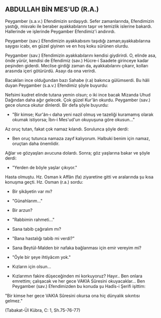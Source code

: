 ## ABDULLAH BİN MES'UD (R.A.)

Peygamber (s.a.v.) Efendimizin sırdaşıydı. Sefer zamanlarında, Efendimizin yastığı, mis­vakı ile beraber ayakkabılarını taşır ve temizlik islerine bakardı. Hallerinde ve işlerinde Peygamber Efendimiz'i andırırdı.

Peygamber (sav.) Efendimizin ayakkabısını taşıdığı zaman;ayakkabılarına saygısı icabı, en güzel giyinen ve en hoş koku sürünen olurdu.

Peygamber (sav.) Efendimizin ayakkabılarını kendisi giydirirdi. O, elinde asa, önde yü­rür, kendisi de Efendimiz (sav.) Hücre-i Saadete girinceye kadar peşinden giderdi. Meclise girdiği zaman da, ayakkabılarını çıkarır, kolları arasında içeri götürürdü. Asayı da ona verirdi.

Bacakları ince olduğundan bazı Sahabe (r.a) bakınca gülümserdi. Bu hâli duyan Peygam­ber (s.a.v.) Efendimiz şöyle buyurdu:

Nefsimi kudret elinde tutana yemin olsun; o iki ince bacak Mizanda Uhud Dağından da­ha ağır gelecek. Çok güzel Kur'ân okurdu. Peygamber (sav.) gece olunca okutur dinlerdi. Bir defa şöyle buyurdu:

- "Bir kimse; Kur'ân-ı daha yeni nazil olmuş ve tazeliği kuramamış olarak okumak isti­yorsa; İbn-i Mes'ud'un okuyuşuna göre okusun..."

Az oruç tutan, fakat çok namaz kılandı. Sorulunca şöyle derdi:

- Ben oruç tutunca namaza zayıf kalıyorum. Halbuki benim için namaz, oruçtan daha önemlidir.

Ağlar ve gözyaşları avucuna dolardı. Sonra; göz yaşlarına bakar ve şöyle derdi:

- "Yerden de böyle yaşlar çıkıyor."

Hasta olmuştu. Hz. Osman k Affân (fa) ziyaretine gitti ve aralarında şu kısa konuşma geçti. Hz. Osman (r.a.) sordu:

- Bir şikâyetin var mı?

- "Günahlarım..."

- Bir arzun?

- "Rabbimin rahmeti..."

- Sana tabib çağıralım mı?

- "Bana hastalığı tabib mi verdi?"

- Sana Beytül-Malden bir nafaka bağlanması için emir vereyim mi?

- "Öyle bir şeye ihtiyâcım yok."

- Kızların için olsun...

- Kızlarımın fakire düşeceğinden mi korkuyoruz? Hayır.. Ben onlara emrettim; çalışacak ve her gece VAKIA Sûresini okuyacaklar... Ben Peygamber (sav.) Efendimizden bu konuda şu Hadîs-i Şerifi işittim:

"Bir kimse her gece VAKIA Sûresini okursa ona hiç dünyalık sıkıntısı gelmez."

(Tabakat-ÜI Kübra, C: 1, Sh.75-76-77)
